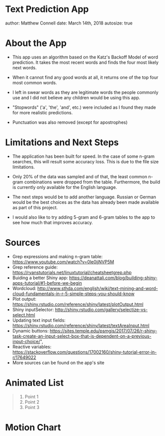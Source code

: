 Text Prediction App
========================================================
author: Matthew Connell
date: March 14th, 2018
autosize: true

About the App
========================================================

 - This app uses an algorithm based on the Katz's Backoff Model of word prediction. 
It takes the most recent words and finds the four most likely next words.

 - When it cannot find any good words at all, it returns one of the top four most common words.

 - I left in swear words as they are legitimate words the people commonly use and I did not believe any children would be using this app.

 - "Stopwords" ('a', 'the', 'and', etc.) were included as I found they made for more realistic predictions.

 - Punctuation was also removed (except for apostrophes) 


Limitations and Next Steps
========================================================


 - The application has been built for speed. 
In the case of some n-gram searches, this will result some accuracy loss. 
This is due to the file size limitations.

 - Only 20% of the data was sampled and of that, the least common n-gram combinations were dropped from the table.
Furthermore, the build is currently only available for the English language.

 - The next steps would be to add another language. 
Russian or German would be the best choices as the data has already been made available as part of this project.

 - I would also like to try adding 5-gram and 6-gram tables to the app to see how much that improves accuracy.


Sources
========================================================


 - Grep expressions and making n-gram table: <a href> https://www.youtube.com/watch?v=0le0ijNVP5M</a>
 - Grep reference guide: <a href>https://ryanstutorials.net/linuxtutorial/cheatsheetgrep.php</a>
 - Buiding a better Shiny app: <a href>https://deanattali.com/blog/building-shiny-apps-tutorial/#1-before-we-begin</a>
 - Wordcloud: <a href>http://www.sthda.com/english/wiki/text-mining-and-word-cloud-fundamentals-in-r-5-simple-steps-you-should-know</a>
 - Plot output: <a href>https://shiny.rstudio.com/reference/shiny/latest/plotOutput.html</a>
 - Shiny inputSelector: <a href>http://shiny.rstudio.com/gallery/selectize-vs-select.html</a>
 - Updating text input fields: <a href>https://shiny.rstudio.com/reference/shiny/latest/textAreaInput.html</a>
 - Dynamic buttons: <a href>https://sites.temple.edu/psmgis/2017/07/26/r-shiny-task-create-an-input-select-box-that-is-dependent-on-a-previous-input-choice/</a>",
 - Reactive variables: <a href>https://stackoverflow.com/questions/17002160/shiny-tutorial-error-in-r/17649022</a>
 - More sources can be found on the app's site
 




Animated List
========================================================

> 1. Point 1
> 2. Point 2
> 3. Point 3

 Motion Chart
========================================================


<!-- MotionChart generated in R 3.4.0 by googleVis 0.6.2 package -->
<!-- Wed Mar 14 18:22:46 2018 -->


<!-- jsHeader -->
<script type="text/javascript">
 
// jsData 
function gvisDataMotionChartID3ce02f8740f2 () {
var data = new google.visualization.DataTable();
var datajson =
[
 [
"Apples",
2008,
"West",
98,
78,
20,
"2008-12-31"
],
[
"Apples",
2009,
"West",
111,
79,
32,
"2009-12-31"
],
[
"Apples",
2010,
"West",
89,
76,
13,
"2010-12-31"
],
[
"Oranges",
2008,
"East",
96,
81,
15,
"2008-12-31"
],
[
"Bananas",
2008,
"East",
85,
76,
9,
"2008-12-31"
],
[
"Oranges",
2009,
"East",
93,
80,
13,
"2009-12-31"
],
[
"Bananas",
2009,
"East",
94,
78,
16,
"2009-12-31"
],
[
"Oranges",
2010,
"East",
98,
91,
7,
"2010-12-31"
],
[
"Bananas",
2010,
"East",
81,
71,
10,
"2010-12-31"
] 
];
data.addColumn('string','Fruit');
data.addColumn('number','Year');
data.addColumn('string','Location');
data.addColumn('number','Sales');
data.addColumn('number','Expenses');
data.addColumn('number','Profit');
data.addColumn('string','Date');
data.addRows(datajson);
return(data);
}
 
// jsDrawChart
function drawChartMotionChartID3ce02f8740f2() {
var data = gvisDataMotionChartID3ce02f8740f2();
var options = {};
options["width"] = 600;
options["height"] = 500;
options["state"] = "";

    var chart = new google.visualization.MotionChart(
    document.getElementById('MotionChartID3ce02f8740f2')
    );
    chart.draw(data,options);
    

}
  
 
// jsDisplayChart
(function() {
var pkgs = window.__gvisPackages = window.__gvisPackages || [];
var callbacks = window.__gvisCallbacks = window.__gvisCallbacks || [];
var chartid = "motionchart";
  
// Manually see if chartid is in pkgs (not all browsers support Array.indexOf)
var i, newPackage = true;
for (i = 0; newPackage && i < pkgs.length; i++) {
if (pkgs[i] === chartid)
newPackage = false;
}
if (newPackage)
  pkgs.push(chartid);
  
// Add the drawChart function to the global list of callbacks
callbacks.push(drawChartMotionChartID3ce02f8740f2);
})();
function displayChartMotionChartID3ce02f8740f2() {
  var pkgs = window.__gvisPackages = window.__gvisPackages || [];
  var callbacks = window.__gvisCallbacks = window.__gvisCallbacks || [];
  window.clearTimeout(window.__gvisLoad);
  // The timeout is set to 100 because otherwise the container div we are
  // targeting might not be part of the document yet
  window.__gvisLoad = setTimeout(function() {
  var pkgCount = pkgs.length;
  google.load("visualization", "1", { packages:pkgs, callback: function() {
  if (pkgCount != pkgs.length) {
  // Race condition where another setTimeout call snuck in after us; if
  // that call added a package, we must not shift its callback
  return;
}
while (callbacks.length > 0)
callbacks.shift()();
} });
}, 100);
}
 
// jsFooter
</script>
 
<!-- jsChart -->  
<script type="text/javascript" src="https://www.google.com/jsapi?callback=displayChartMotionChartID3ce02f8740f2"></script>
 
<!-- divChart -->
  
<div id="MotionChartID3ce02f8740f2" 
  style="width: 600; height: 500;">
</div>

